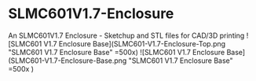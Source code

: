 # SLMC601V1.7-Enclosure
An SLMC601V1.7 Enclosure - Sketchup and STL files for CAD/3D printing
![SLMC601 V1.7 Enclosure Base](SLMC601-V1.7-Enclosure-Top.png "SLMC601 V1.7 Enclosure Base" =500x)
![SLMC601 V1.7 Enclosure Base](SLMC601-V1.7-Enclosure-Base.png "SLMC601 V1.7 Enclosure Base" =500x )